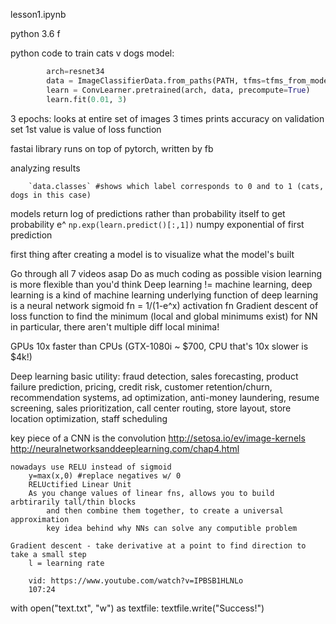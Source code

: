 lesson1.ipynb

python 3.6 f

python code to train cats v dogs model: 
```python
		arch=resnet34
		data = ImageClassifierData.from_paths(PATH, tfms=tfms_from_model(arch, sz))
		learn = ConvLearner.pretrained(arch, data, precompute=True)
		learn.fit(0.01, 3)
```

3 epochs: looks at entire set of images 3 times
	prints accuracy on validation set
	1st value is value of loss function

fastai library runs on top of pytorch, written by fb

analyzing results

		`data.classes` #shows which label corresponds to 0 and to 1 (cats, dogs in this case)

models return log of predictions rather than probability itself
to get probability e^
`np.exp(learn.predict()[:,1])` numpy exponential of first prediction

first thing after creating a model is to visualize what the model's built

Go through all 7 videos asap
Do as much coding as possible
vision learning is more flexible than you'd think
Deep learning != machine learning, deep learning is a kind of machine learning
underlying function of deep learning is a neural network
	sigmoid fn = 1/(1-e^x)
		activation fn
Gradient descent of loss function to find the minimum (local and global minimums exist)
	for NN in particular, there aren't multiple diff local minima!

GPUs 10x faster than CPUs (GTX-1080i ~ $700, CPU that's 10x slower is $4k!)

Deep learning basic utility:
	fraud detection, sales forecasting, product failure prediction, pricing, credit risk, customer retention/churn, recommendation systems, ad optimization, anti-money laundering, resume screening, sales prioritization, call center routing, store layout, store location optimization, staff scheduling

key piece of a CNN is the convolution
	http://setosa.io/ev/image-kernels
	http://neuralnetworksanddeeplearning.com/chap4.html 

	nowadays use RELU instead of sigmoid
		y=max(x,0) #replace negatives w/ 0
		RELUctified Linear Unit
		As you change values of linear fns, allows you to build arbtirarily tall/thin blocks 
			and then combine them together, to create a universal approximation
			key idea behind why NNs can solve any computible problem

	Gradient descent - take derivative at a point to find direction to take a small step
		l = learning rate
		
		vid: https://www.youtube.com/watch?v=IPBSB1HLNLo
		107:24

with open("text.txt", "w") as textfile:
  textfile.write("Success!")
